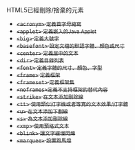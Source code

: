 HTML5已經刪除/捨棄的元素
- <s>`<acronym>` <small>定義首字母縮寫</small></s>
- <s>`<applet>` <small>定義嵌入的Java Applet</small></s>
- <s>`<big>` <small>定義大號字</small></s>
- <s>`<basefont>` <small>設定文檔的默認字體、顏色或尺寸</small></s>
- <s>`<center>` <small>定義居中的文本</small></s>
- <s>`<dir>` <small>定義目錄列表</small></s>
- <s>`<font>` <small>定義字體的尺寸、顏色、字型</small></s>
- <s>`<frame>` <small>定義框架</small></s>
- <s>`<frameset>` <small>定義框架集</small></s>
- <s>`<noframes>`<small>定義不支持框架的替代內容</small></s>
- <s>`<strike>` <small>在文本添加刪除線</small></s>
- <s>`<tt>` <small>使用類似打字機或者等寬的文本效果/打字體</small></s>
- <s>`<u>` <small>在文本添加下劃線</small></s>
- <s>`<s>` <small>為文本添加刪除線</small></s>
- <s>`<xmp>` <small>使用預格式文本</small></s>
- <s>`<blink>` <small>讓文字緩慢閃爍</small></s>
- <s>`<marquee>` <small>設置跑馬燈</small></s>